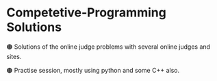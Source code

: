 # Competetive-Programming Solutions

🟤 Solutions of the online judge problems with several online judges and sites.

🟤 Practise session, mostly using python and some C++ also.
